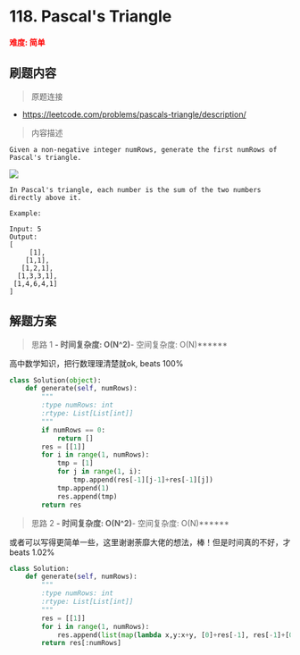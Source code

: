 #  118. Pascal's Triangle
**<font color=red>难度: 简单</font>**

## 刷题内容

> 原题连接

* https://leetcode.com/problems/pascals-triangle/description/

> 内容描述

```
Given a non-negative integer numRows, generate the first numRows of Pascal's triangle.
```
![](https://github.com/apachecn/LeetCode/blob/master/images/118/PascalTriangleAnimated2.gif)

```
In Pascal's triangle, each number is the sum of the two numbers directly above it.

Example:

Input: 5
Output:
[
     [1],
    [1,1],
   [1,2,1],
  [1,3,3,1],
 [1,4,6,4,1]
]
```

## 解题方案

> 思路 1
******- 时间复杂度: O(N^2)******- 空间复杂度: O(N)******


高中数学知识，把行数理理清楚就ok, beats 100%


```python
class Solution(object):
    def generate(self, numRows):
        """
        :type numRows: int
        :rtype: List[List[int]]
        """
        if numRows == 0:
            return []
        res = [[1]]
        for i in range(1, numRows):
            tmp = [1]
            for j in range(1, i):
                tmp.append(res[-1][j-1]+res[-1][j])
            tmp.append(1)
            res.append(tmp)
        return res         
```

> 思路 2
******- 时间复杂度: O(N^2)******- 空间复杂度: O(N)******

或者可以写得更简单一些，这里谢谢荼靡大佬的想法，棒！但是时间真的不好，才 beats 1.02%

```python
class Solution:
    def generate(self, numRows):
        """
        :type numRows: int
        :rtype: List[List[int]]
        """
        res = [[1]]
        for i in range(1, numRows):
            res.append(list(map(lambda x,y:x+y, [0]+res[-1], res[-1]+[0])))
        return res[:numRows]
```

